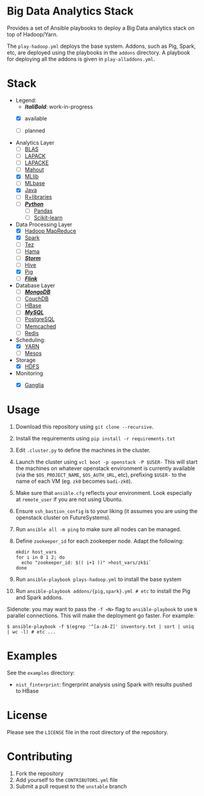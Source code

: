 # Big Data Analytics Stack

Provides a set of Ansible playbooks to deploy a Big Data analytics
stack on top of Hadoop/Yarn.

The `play-hadoop.yml` deploys the base system. Addons, such as Pig,
Spark, etc, are deployed using the playbooks in the `addons`
directory. A playbook for deploying all the addons is given in
`play-alladdons.yml`.


# Stack

- Legend:
  * **_ItaliBold_**: work-in-progress
  - [X] available
  - [ ] planned


- Analytics Layer
   * [ ] [BLAS](http://www.netlib.org/blas/)
   * [ ] [LAPACK](http://www.netlib.org/lapack/)
   * [ ] [LAPACKE](http://www.netlib.org/lapack/lapacke.html)
   * [ ] [Mahout](http://mahout.apache.org/)
   * [X] [MLlib](http://spark.apache.org/docs/latest/mllib-guide.html)
   * [ ] [MLbase](http://www.mlbase.org/)
   * [X] [Java](https://www.java.com/en/)
   * [ ] [R+libraries](https://cran.r-project.org/web/packages/available_packages_by_date.html)
   * [ ] [**_Python_**](https://www.python.org/)
      * [ ] [Pandas](http://pandas.pydata.org/)
      * [ ] [Scikit-learn](http://scikit-learn.org/stable/)
- Data Processing Layer
   * [X] [Hadoop MapReduce](https://hadoop.apache.org/docs/r1.2.1/mapred_tutorial.html)
   * [X] [Spark](http://spark.apache.org/)
   * [ ] [Tez](https://tez.apache.org/)
   * [ ] [Hama](https://hama.apache.org/)
   * [ ] [**_Storm_**](http://storm.apache.org/)
   * [ ] [Hive](https://hive.apache.org/)
   * [X] [Pig](https://pig.apache.org/)
   * [ ] [**_Flink_**](https://flink.apache.org/)
- Database Layer
    * [ ] [**_MongoDB_**](https://www.mongodb.org/)
    * [ ] [CouchDB](http://couchdb.apache.org/)
    * [ ] [HBase](https://hbase.apache.org/)
    * [ ] [**_MySQL_**](https://www.mysql.com/)
    * [ ] [PostgreSQL](https://www.mysql.com/)
    * [ ] [Memcached](http://memcached.org/)
    * [ ] [Redis](http://redis.io/)
- Scheduling:
  * [X] [YARN](https://hadoop.apache.org/docs/r2.7.1/hadoop-yarn/hadoop-yarn-site/FairScheduler.html)
  * [ ] [Mesos](http://mesos.apache.org/)
- Storage
  * [X] [HDFS](https://hadoop.apache.org/docs/r1.2.1/hdfs_design.html)
- Monitoring
  * [X] [Ganglia](http://ganglia.info/?p=88)


# Usage

1. Download this repository using `git clone --recursive`.
1. Install the requirements using `pip install -r requirements.txt`
1. Edit `.cluster.py` to define the machines in the cluster.
1. Launch the cluster using `vcl boot -p openstack -P $USER-` This
   will start the machines on whatever openstack environment is
   currently available (via the `$OS_PROJECT_NAME`, `$OS_AUTH_URL`,
   etc), prefixing `$USER-` to the name of each VM (eg. `zk0` becomes
   `badi-zk0`).
1. Make sure that `ansible.cfg` reflects your environment. Look
   especially at `remote_user` if you are not using Ubuntu.
1. Ensure `ssh_bastion_config` is to your liking (it assumes you are
   using the openstack cluster on FutureSystems).
1. Run `ansible all -m ping` to make sure all nodes can be managed.
1. Define `zookeeper_id` for each zookeeper node. Adapt the following:

    ```
    mkdir host_vars
    for i in 0 1 2; do
      echo "zookeeper_id: $(( i+1 ))" >host_vars/zk$i`
    done
    ```

1. Run `ansible-playbook plays-hadoop.yml` to install the base system
1. Run `ansible-playbook addons/{pig,spark}.yml # etc` to install the
   Pig and Spark addons.


Sidenote: you may want to pass the `-f <N>` flag to `ansible-playbook` to use `N` parallel connections.
This will make the deployment go faster.
For example:

```
$ ansible-playbook -f $(egrep '^[a-zA-Z]' inventory.txt | sort | uniq | wc -l) # etc ...
```


# Examples

See the `examples` directory:

- `nist_finterprint`: fingerprint analysis using Spark with results pushed to HBase


# License

Please see the `LICENSE` file in the root directory of the repository.


# Contributing

1. Fork the repository
1. Add yourself to the `CONTRIBUTORS.yml` file
1. Submit a pull request to the `unstable` branch


<!-- # Stack Components -->

<!-- This is a list of the components with the associated information: -->
<!-- - description of purpose -->
<!-- - summary of general usage -->
<!-- - references (with links) to any scientific publications by the authors -->
<!-- - official documentation -->
<!-- - links to third party tutorials and demonstrations -->

<!-- The name of the technology should link to the project webpage -->
